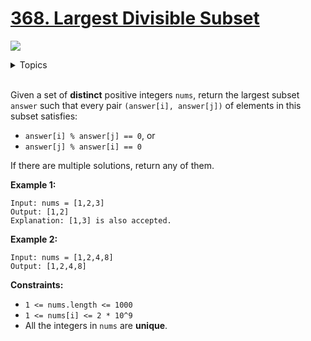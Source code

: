 # [368. Largest Divisible Subset](https://leetcode-cn.com/problems/largest-divisible-subset/)

![](https://img.shields.io/badge/Difficulty-Medium-F8AF40.svg)

<details>
<summary>Topics</summary>

* [`Math`](https://leetcode-cn.com/tag/math/)
* [`Dynamic Programming`](https://leetcode-cn.com/tag/dynamic-programming/)

</details>
<br />

Given a set of **distinct** positive integers `nums`, return the largest subset `answer` such that every pair `(answer[i], answer[j])` of elements in this subset satisfies:

 + `answer[i] % answer[j] == 0`, or
 + `answer[j] % answer[i] == 0`

If there are multiple solutions, return any of them.

**Example 1:**

```
Input: nums = [1,2,3]
Output: [1,2]
Explanation: [1,3] is also accepted.
```

**Example 2:**

```
Input: nums = [1,2,4,8]
Output: [1,2,4,8]
```

**Constraints:**

 + `1 <= nums.length <= 1000`
 + `1 <= nums[i] <= 2 * 10^9`
 + All the integers in `nums` are **unique**.
